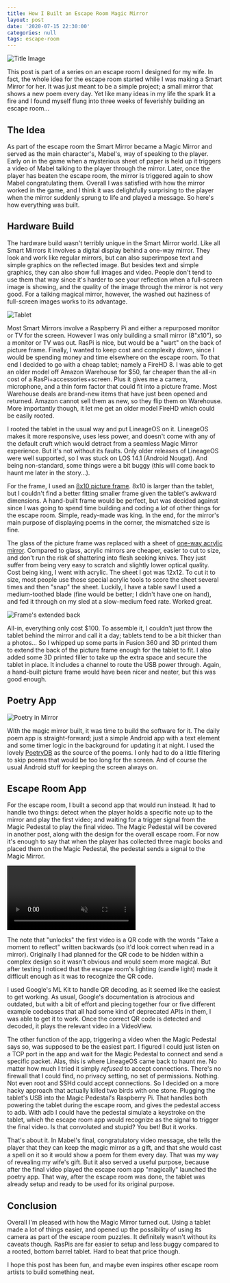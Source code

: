 ```yaml
---
title: How I Built an Escape Room Magic Mirror
layout: post
date: '2020-07-15 22:30:00'
categories: null
tags: escape-room
---
```


![Title Image](/assets/images/building-an-escape-room-magic-mirror/header.jpg)

This post is part of a series on an escape room I designed for my wife.  In fact, the whole idea for the escape room started while I was making a Smart Mirror for her.  It was just meant to be a simple project; a small mirror that shows a new poem every day.  Yet like many ideas in my life the spark lit a fire and I found myself flung into three weeks of feverishly building an escape room...

## The Idea

As part of the escape room the Smart Mirror became a Magic Mirror and served as the main character's, Mabel's, way of speaking to the player.  Early on in the game when a mysterious sheet of paper is held up it triggers a video of Mabel talking to the player through the mirror.  Later, once the player has beaten the escape room, the mirror is triggered again to show Mabel congratulating them.  Overall I was satisfied with how the mirror worked in the game, and I think it was delightfully surprising to the player when the mirror suddenly sprung to life and played a message.  So here's how everything was built.

## Hardware Build

The hardware build wasn't terribly unique in the Smart Mirror world.  Like all Smart Mirrors it involves a digital display behind a one-way mirror.  They look and work like regular mirrors, but can also superimpose text and simple graphics on the reflected image.  But besides text and simple graphics, they can also show full images and video.  People don't tend to use them that way since it's harder to see your reflection when a full-screen image is showing, and the quality of the image through the mirror is not very good.  For a talking magical mirror, however, the washed out haziness of full-screen images works to its advantage.

![Tablet](/assets/images/building-an-escape-room-magic-mirror/tablet-installation.jpg)

Most Smart Mirrors involve a Raspberry Pi and either a repurposed monitor or TV for the screen.  However I was only building a small mirror (8"x10"), so a monitor or TV was out.  RasPi is nice, but would be a "wart" on the back of picture frame.  Finally, I wanted to keep cost and complexity down, since I would be spending money and time elsewhere on the escape room.  To that end I decided to go with a cheap tablet; namely a FireHD 8.  I was able to get an older model off Amazon Warehouse for $50, far cheaper than the all-in cost of a RasPi+accessories+screen.  Plus it gives me a camera, microphone, and a thin form factor that could fit into a picture frame.  Most Warehouse deals are brand-new items that have just been opened and returned.  Amazon cannot sell them as new, so they flip them on Warehouse.  More importantly though, it let me get an older model FireHD which could be easily rooted.

I rooted the tablet in the usual way and put LineageOS on it.  LineageOS makes it more responsive, uses less power, and doesn't come with any of the default cruft which would detract from a seamless Magic Mirror experience.  But it's not without its faults.  Only older releases of LineageOS were well supported, so I was stuck on LOS 14.1 (Android Nougat).  And being non-standard, some things were a bit buggy (this will come back to haunt me later in the story...).

For the frame, I used an [8x10 picture frame](https://amzn.to/3ewrUOg).  8x10 is larger than the tablet, but I couldn't find a better fitting smaller frame given the tablet's awkward dimensions.  A hand-built frame would be perfect, but was decided against since I was going to spend time building and coding a _lot_ of other things for the escape room.  Simple, ready-made was king.  In the end, for the mirror's main purpose of displaying poems in the corner, the mismatched size is fine.

The glass of the picture frame was replaced with a sheet of [one-way acrylic mirror](https://amzn.to/3946Y03).  Compared to glass, acrylic mirrors are cheaper, easier to cut to size, and don't run the risk of shattering into flesh seeking knives.  They just suffer from being very easy to scratch and slightly lower optical quality.  Cost being king, I went with acrylic.  The sheet I got was 12x12.  To cut it to size, most people use those special acrylic tools to score the sheet several times and then "snap" the sheet.  Luckily, I have a table saw!  I used a medium-toothed blade (fine would be better; I didn't have one on hand), and fed it through on my sled at a slow-medium feed rate.  Worked great.

![Frame's extended back](/assets/images/building-an-escape-room-magic-mirror/back-of-frame.jpg)

All-in, everything only cost $100.  To assemble it, I couldn't just throw the tablet behind the mirror and call it a day; tablets tend to be a bit thicker than a photos...  So I whipped up some parts in Fusion 360 and 3D printed them to extend the back of the picture frame enough for the tablet to fit.  I also added some 3D printed filler to take up the extra space and secure the tablet in place.  It includes a channel to route the USB power through.  Again, a hand-built picture frame would have been nicer and neater, but this was good enough.

## Poetry App

![Poetry in Mirror](/assets/images/building-an-escape-room-magic-mirror/poem-mirror.jpg)

With the magic mirror built, it was time to build the software for it.  The daily poem app is straight-forward; just a simple Android app with a text element and some timer logic in the background for updating it at night.  I used the lovely [PoetryDB](https://poetrydb.org) as the source of the poems.  I only had to do a little filtering to skip poems that would be too long for the screen.  And of course the usual Android stuff for keeping the screen always on.

## Escape Room App

For the escape room, I built a second app that would run instead.  It had to handle two things: detect when the player holds a specific note up to the mirror and play the first video; and waiting for a trigger signal from the Magic Pedestal to play the final video.  The Magic Pedestal will be covered in another post, along with the design for the overall escape room.  For now it's enough to say that when the player has collected three magic books and placed them on the Magic Pedestal, the pedestal sends a signal to the Magic Mirror.

<div class="post-gif"><video preload="auto" autoplay="autoplay" muted="muted" loop="loop" webkit-playsinline=""><source src="/assets/images/building-an-escape-room-magic-mirror/demo.mp4" type="video/mp4"></video></div>

The note that "unlocks" the first video is a QR code with the words "Take a moment to reflect" written backwards (so it'd look correct when read in a mirror).  Originally I had planned for the QR code to be hidden within a complex design so it wasn't obvious and would seem more magical.  But after testing I noticed that the escape room's lighting (candle light) made it difficult enough as it was to recognize the QR code.

I used Google's ML Kit to handle QR decoding, as it seemed like the easiest to get working.  As usual, Google's documentation is atrocious and outdated, but with a bit of effort and piecing together four or five different example codebases that all had some kind of deprecated APIs in them, I was able to get it to work.  Once the correct QR code is detected and decoded, it plays the relevant video in a VideoView.

The other function of the app, triggering a video when the Magic Pedestal says so, was supposed to be the easiest part.  I figured I could just listen on a TCP port in the app and wait for the Magic Pedestal to connect and send a specific packet.  Alas, this is where LineageOS came back to haunt me.  No matter how much I tried it simply _refused_ to accept connections.  There's no firewall that I could find, no privacy setting, no set of permissions.  Nothing.  Not even root and SSHd could accept connections.  So I decided on a more hacky approach that actually killed two birds with one stone.  Plugging the tablet's USB into the Magic Pedestal's Raspberry Pi.  That handles both powering the tablet during the escape room, and gives the pedestal access to adb.  With adb I could have the pedestal simulate a keystroke on the tablet, which the escape room app would recognize as the signal to trigger the final video.  Is that convoluted and stupid?  You bet!  But it works.

That's about it.  In Mabel's final, congratulatory video message, she tells the player that they can keep the magic mirror as a gift, and that she would cast a spell on it so it would show a poem for them every day.  That was my way of revealing my wife's gift.  But it also served a useful purpose, because after the final video played the escape room app "magically" launched the poetry app.  That way, after the escape room was done, the tablet was already setup and ready to be used for its original purpose.

## Conclusion

Overall I'm pleased with how the Magic Mirror turned out.  Using a tablet made a lot of things easier, and opened up the possibility of using its camera as part of the escape room puzzles.  It definitely wasn't without its caveats though.  RasPis are far easier to setup and less buggy compared to a rooted, bottom barrel tablet.  Hard to beat that price though.

I hope this post has been fun, and maybe even inspires other escape room artists to build something neat.